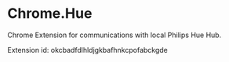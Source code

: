 # Chrome.Hue

Chrome Extension for communications with local Philips Hue Hub.

Extension id: okcbadfdlhldjgkbafhnkcpofabckgde
